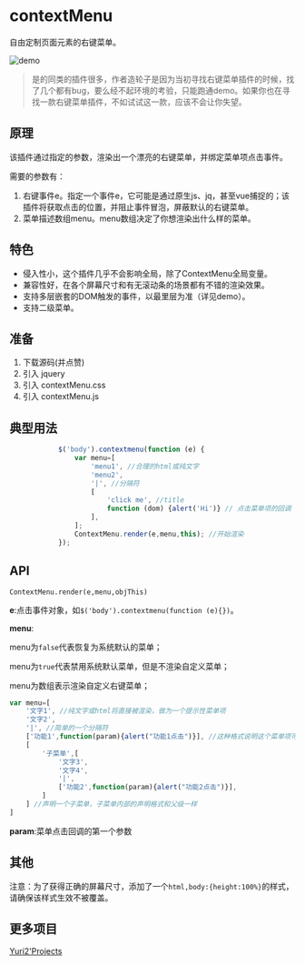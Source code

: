 # contextMenu
自由定制页面元素的右键菜单。

![demo](https://github.com/yuri2peter/contextMenu/blob/master/pre.png?raw=true)

> 是的同类的插件很多，作者造轮子是因为当初寻找右键菜单插件的时候，找了几个都有bug，要么经不起环境的考验，只能跑通demo。如果你也在寻找一款右键菜单插件，不如试试这一款，应该不会让你失望。

## 原理
该插件通过指定的参数，渲染出一个漂亮的右键菜单，并绑定菜单项点击事件。

需要的参数有：

1. 右键事件e。指定一个事件e，它可能是通过原生js、jq，甚至vue捕捉的；该插件将获取点击的位置，并阻止事件冒泡，屏蔽默认的右键菜单。
2. 菜单描述数组menu。menu数组决定了你想渲染出什么样的菜单。

## 特色

* 侵入性小，这个插件几乎不会影响全局，除了ContextMenu全局变量。
* 兼容性好，在各个屏幕尺寸和有无滚动条的场景都有不错的渲染效果。
* 支持多层嵌套的DOM触发的事件，以最里层为准（详见demo）。
* 支持二级菜单。

## 准备

1. 下载源码(并点赞)
2. 引入 jquery
3. 引入 contextMenu.css
4. 引入 contextMenu.js

## 典型用法

~~~js
            $('body').contextmenu(function (e) {
                var menu=[
                    'menu1', //合理的html或纯文字
                    'menu2',
                    '|', //分隔符
                    [
                        'click me', //title
                        function (dom) {alert('Hi')} // 点击菜单项的回调
                    ],
                ];
                ContextMenu.render(e,menu,this); //开始渲染
            });
~~~

## API
`ContextMenu.render(e,menu,objThis)`

**e**:点击事件对象，如`$('body').contextmenu(function (e){})`。

**menu**:

menu为`false`代表恢复为系统默认的菜单；

menu为`true`代表禁用系统默认菜单，但是不渲染自定义菜单；

menu为数组表示渲染自定义右键菜单；
~~~js
var menu=[
    '文字1', //纯文字或html将直接被渲染，做为一个提示性菜单项
    '文字2',
    '|', //简单的一个分隔符
    ['功能1',function(param){alert("功能1点击")}], //这种格式说明这个菜单项可以被点击并产生回调
    [
        '子菜单',[
            '文字3',
            '文字4',
            '|',
            ['功能2',function(param){alert("功能2点击")}],
        ]
    ] //声明一个子菜单，子菜单内部的声明格式和父级一样
]
~~~

**param**:菜单点击回调的第一个参数

## 其他
注意：为了获得正确的屏幕尺寸，添加了一个`html,body:{height:100%}`的样式，请确保该样式生效不被覆盖。

## 更多项目
[Yuri2'Projects](https://github.com/yuri2peter/)